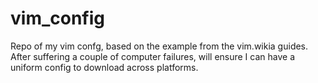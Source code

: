 # vim_config

Repo of my vim confg, based on the example from the vim.wikia guides. After suffering a couple of computer failures, will ensure I can have a uniform config to download across platforms. 
